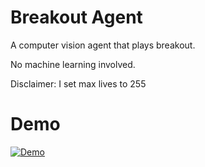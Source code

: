 # Breakout Agent

A computer vision agent that plays breakout.

No machine learning involved.

Disclaimer: I set max lives to 255

# Demo

[![Demo](https://img.youtube.com/vi/0IcvOqYi4vo/0.jpg)](https://www.youtube.com/watch?v=0IcvOqYi4vo)
